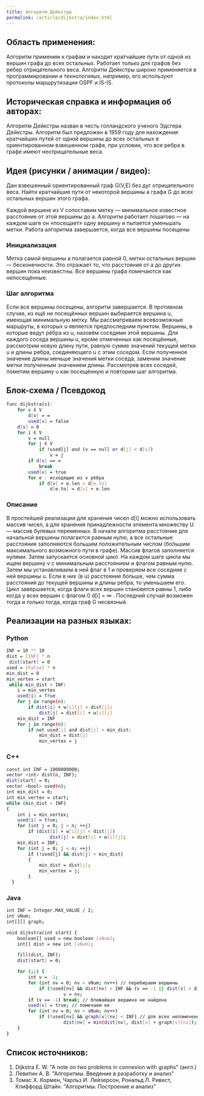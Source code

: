 ```yaml
---
title: Алгоритм Дейкстры 
permalink: /article/dijkstra/index.html
---
```

## Область применения:

Алгоритм применим к графам и находит кратчайшие пути от одной из вершин графа до всех остальных. Работает только для графов без ребер отрицательного веса. Алгоритм Дейкстры широко применяется в программировании и технологияых, например, его используют протоколы маршрутизации OSPF и IS-IS. 

## Историческая справка и информация об авторах:

Алгоритм Дейкстры назван в честь голландского ученого Эдсгера Дейкстры. Алгоритм был предложен в 1959 году для нахождения кратчайших путей от одной вершины до всех остальных в ориентированном взвешенном графе, при условии, что все ребра в графе имеют неотрицательные веса.

## Идея (рисунки / анимации / видео):

Дан взвешенный ориентированный граф G(V,E) без дуг отрицательного веса. Найти кратчайшие пути от некоторой вершины a графа G до всех остальных вершин этого графа.

Каждой вершине из V сопоставим метку — минимальное известное расстояние от этой вершины до a.
Алгоритм работает пошагово — на каждом шаге он «посещает» одну вершину и пытается уменьшать метки.
Работа алгоритма завершается, когда все вершины посещены

### Инициализация 

Метка самой вершины a полагается равной 0, метки остальных вершин — бесконечности.
Это отражает то, что расстояния от a до других вершин пока неизвестны.
Все вершины графа помечаются как непосещённые.

### Шаг алгоритма

Если все вершины посещены, алгоритм завершается.
В противном случае, из ещё не посещённых вершин выбирается вершина u, имеющая минимальную метку.
Мы рассматриваем всевозможные маршруты, в которых u является предпоследним пунктом. Вершины, в которые ведут рёбра из u, назовём соседями этой вершины. Для каждого соседа вершины u, кроме отмеченных как посещённые, рассмотрим новую длину пути, равную сумме значений текущей метки u и длины ребра, соединяющего u с этим соседом.
Если полученное значение длины меньше значения метки соседа, заменим значение метки полученным значением длины. Рассмотрев всех соседей, пометим вершину u как посещённую и повторим шаг алгоритма.

## Блок-схема / Псевдокод 

```sh
func dijkstra(s):
    for v ∈ V            
        d[v] = ∞
        used[v] = false
    d[s] = 0
    for i ∈ V
        v = null
        for j ∈ V
            if !used[j] and (v == null or d[j] < d[v])
                v = j
        if d[v] == ∞
            break
        used[v] = true
        for e : исходящие из v рёбра    
            if d[v] + e.len < d[e.to]
                d[e.to] = d[v] + e.len
```

### Описание

В простейшей реализации для хранения чисел d[i] можно использовать массив чисел, а для хранения принадлежности элемента множеству U — массив булевых переменных.
В начале алгоритма расстояние для начальной вершины полагается равным нулю, а все остальные расстояния заполняются большим положительным числом (бо́льшим максимального возможного пути в графе). Массив флагов заполняется нулями. Затем запускается основной цикл.
На каждом шаге цикла мы ищем вершину v с минимальным расстоянием и флагом равным нулю. Затем мы устанавливаем в ней флаг в 1 и проверяем все соседние с ней вершины u. Если в них (в u) расстояние больше, чем сумма расстояния до текущей вершины и длины ребра, то уменьшаем его. Цикл завершается, когда флаги всех вершин становятся равны 1, либо когда у всех вершин c флагом 0 d[i] = ∞ . Последний случай возможен тогда и только тогда, когда граф G несвязный.

## Реализации на разных языках:
### Python

```sh
INF = 10 ** 10
dist = [INF] * n
 dist[start] = 0
used = [False] * n
min_dist = 0
min_vertex = start
 while min_dist < INF:
    i = min_vertex 
    used[i] = True 
    for j in range(n): 
        if dist[i] + w[i][j] < dist[j]: 
            dist[j] = dist[i] + w[i][j] 
    min_dist = INF
    for j in range(n):
        if not used[j] and dist[j] < min_dist:
            min_dist = dist[j]
            min_vertex = j
  ```

### C++

```sh
const int INF = 1000000000;
vector <int> dist(n, INF);
dist[start] = 0;
vector <bool> used(n);
int min_dist = 0;
int min_vertex = start;
while (min_dist < INF)
{
    int i = min_vertex;
    used[i] = true;
    for (int j = 0; j < n; ++j)
        if (dist[i] + w[i][j] < dist[j])
                dist[j] = dist[i] + w[i][j];
    min_dist = INF;
    for (int j = 0; j < n; ++j)
        if (!used[j] && dist[j] < min_dist)
        {
            min_dist = dist[j];
            min_vertex = j;
        }
  }
```

### Java

```sh
int INF = Integer.MAX_VALUE / 2; 
int vNum; 
int[][] graph;

void dijkstra(int start) {
    boolean[] used = new boolean [vNum]; 
    int[] dist = new int [vNum];   

    fill(dist, INF); 
    dist[start] = 0; 

    for (;;) {
        int v = -1;
        for (int nv = 0; nv < vNum; nv++) // перебираем вершины
            if (!used[nv] && dist[nv] < INF && (v == -1 || dist[v] > dist[nv])) // выбираем самую близкую непомеченную вершину
                     v = nv;
        if (v == -1) break; // ближайшая вершина не найдена
        used[v] = true; // помечаем ее
        for (int nv = 0; nv < vNum; nv++)
            if (!used[nv] && graph[v][nv] < INF) // для всех непомеченных смежных
                     dist[nv] = min(dist[nv], dist[v] + graph[v][nv]); // улучшаем оценку расстояния (релаксация)
    }
}
  ```

## Список источников:

 1. Dijkstra E. W. "A note on two problems in connexion with graphs" (англ.) 
 2. Левитин А. В. "Алгоритмы. Введение в разработку и анализ" 
 3. Томас Х. Кормен, Чарльз И. Лейзерсон, Рональд Л. Ривест, Клиффорд Штайн. "Алгоритмы. Построение и анализ"